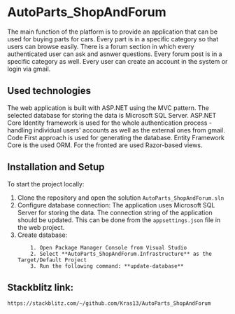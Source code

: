 # AutoParts_ShopAndForum

The main function of the platform is to provide an application that can be used for buying parts for cars. Every part is in a specific category so that users can browse easily. There is a forum section in which every authenticated user can ask and asnwer questions. Every forum post is in a specific category as well. Every user can create an account in the system or login via gmail.

## Used technologies

The web application is built with ASP.NET using the MVC pattern. The selected database for storing the data is Microsoft SQL Server. ASP.NET Core Identity framework is used for the whole authentication process - handling individual users' accounts as well as the external ones from gmail. Code First approach is used for generating the database. Entity Framework Core is the used ORM. For the fronted are used Razor-based views.

## Installation and Setup

To start the project locally:
1. Clone the repository and open the solution ``AutoParts_ShopAndForum.sln``
2. Configure database connection: 
The application uses Microsoft SQL Server for storing the data. The connection string of the application should be updated. This can be done from the ``appsettings.json`` file in the web project.
3. Create database:
	```
		1. Open Package Manager Console from Visual Studio
		2. Select **AutoParts_ShopAndForum.Infrastructure** as the Target/Default Project
		3. Run the following command: **update-database**
	```
	
## Stackblitz link:
```
https://stackblitz.com/~/github.com/Kras13/AutoParts_ShopAndForum
```
